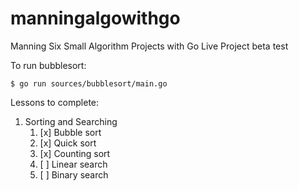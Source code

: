 # manningalgowithgo
Manning Six Small Algorithm Projects with Go Live Project beta test

To run bubblesort:

```
$ go run sources/bubblesort/main.go
```

Lessons to complete:
1. Sorting and Searching
    1. [x] Bubble sort
    2. [x] Quick sort
    3. [x] Counting sort
    4. [ ] Linear search
    5. [ ] Binary search
